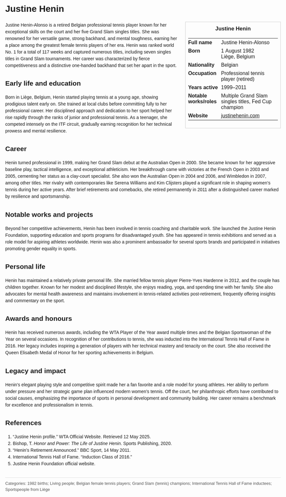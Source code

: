 <!DOCTYPE html>
<html>
<head>
  <title>Justine Henin – Profile</title>
  <style>
    body { font-family: Arial, sans-serif; margin: 2rem auto; max-width: 960px; line-height: 1.5; }
    aside.infobox { float: right; width: 280px; margin: 0 0 1rem 1.5rem; border: 1px solid #ccc; padding: 0.5rem; font-size: 0.9rem; }
    aside.infobox h3 { text-align: center; margin-top: 0; }
    aside.infobox table { width: 100%; border-collapse: collapse; }
    aside.infobox td { padding: 0.25rem 0; vertical-align: top; }
    h1 { margin-top: 0; }
    footer.categories { font-size: 0.8rem; color: #555; border-top: 1px solid #ddd; padding-top: 0.5rem; margin-top: 2rem; }
  </style>
</head>
<body>
  <h1>Justine Henin</h1>
  <aside class="infobox">
    <h3>Justine Henin</h3>
    <table>
      <tr><td><strong>Full name</strong></td><td>Justine Henin‑Alonso</td></tr>
      <tr><td><strong>Born</strong></td><td>1 August 1982<br>Liège, Belgium</td></tr>
      <tr><td><strong>Nationality</strong></td><td>Belgian</td></tr>
      <tr><td><strong>Occupation</strong></td><td>Professional tennis player (retired)</td></tr>
      <tr><td><strong>Years active</strong></td><td>1999–2011</td></tr>
      <tr><td><strong>Notable works/roles</strong></td><td>Multiple Grand Slam singles titles, Fed Cup champion</td></tr>
      <tr><td><strong>Website</strong></td><td><a href="https://www.justinehenin.com">justinehenin.com</a></td></tr>
    </table>
  </aside>
  <p>Justine Henin‑Alonso is a retired Belgian professional tennis player known for her exceptional skills on the court and her five Grand Slam singles titles. She was renowned for her versatile game, strong backhand, and mental toughness, earning her a place among the greatest female tennis players of her era. Henin was ranked world No. 1 for a total of 117 weeks and captured numerous titles, including seven singles titles in Grand Slam tournaments. Her career was characterized by fierce competitiveness and a distinctive one-handed backhand that set her apart in the sport.</p>
  
  <h2>Early life and education</h2>
  <p>Born in Liège, Belgium, Henin started playing tennis at a young age, showing prodigious talent early on. She trained at local clubs before committing fully to her professional career. Her disciplined approach and dedication to her sport helped her rise rapidly through the ranks of junior and professional tennis. As a teenager, she competed intensely on the ITF circuit, gradually earning recognition for her technical prowess and mental resilience.</p>
  
  <h2>Career</h2>
  <p>Henin turned professional in 1999, making her Grand Slam debut at the Australian Open in 2000. She became known for her aggressive baseline play, tactical intelligence, and exceptional athleticism. Her breakthrough came with victories at the French Open in 2003 and 2005, cementing her status as a clay‑court specialist. She also won the Australian Open in 2004 and 2006, and Wimbledon in 2007, among other titles. Her rivalry with contemporaries like Serena Williams and Kim Clijsters played a significant role in shaping women’s tennis during her active years. After brief retirements and comebacks, she retired permanently in 2011 after a distinguished career marked by resilience and sportsmanship.</p>
  
  <h2>Notable works and projects</h2>
  <p>Beyond her competitive achievements, Henin has been involved in tennis coaching and charitable work. She launched the Justine Henin Foundation, supporting education and sports programs for disadvantaged youth. She has appeared in tennis exhibitions and served as a role model for aspiring athletes worldwide. Henin was also a prominent ambassador for several sports brands and participated in initiatives promoting gender equality in sports.</p>
  
  <h2>Personal life</h2>
  <p>Henin has maintained a relatively private personal life. She married fellow tennis player Pierre-Yves Hardenne in 2012, and the couple has children together. Known for her modest and disciplined lifestyle, she enjoys reading, yoga, and spending time with her family. She also advocates for mental health awareness and maintains involvement in tennis-related activities post-retirement, frequently offering insights and commentary on the sport.</p>
  
  <h2>Awards and honours</h2>
  <p>Henin has received numerous awards, including the WTA Player of the Year award multiple times and the Belgian Sportswoman of the Year on several occasions. In recognition of her contributions to tennis, she was inducted into the International Tennis Hall of Fame in 2016. Her legacy includes inspiring a generation of players with her technical mastery and tenacity on the court. She also received the Queen Elisabeth Medal of Honor for her sporting achievements in Belgium.</p>
  
  <h2>Legacy and impact</h2>
  <p>Henin’s elegant playing style and competitive spirit made her a fan favorite and a role model for young athletes. Her ability to perform under pressure and her strategic game plan influenced modern women’s tennis. Off the court, her philanthropic efforts have contributed to social causes, emphasizing the importance of sports in personal development and community building. Her career remains a benchmark for excellence and professionalism in tennis.</p>
  
  <h2>References</h2>
  <ol>
    <li>“Justine Henin profile.” WTA Official Website. Retrieved 12 May 2025.</li>
    <li>Bishop, T. <i>Honor and Power: The Life of Justine Henin</i>. Sports Publishing, 2020.</li>
    <li>“Henin’s Retirement Announced.” BBC Sport, 14 May 2011.</li>
    <li>International Tennis Hall of Fame. “Induction Class of 2016.”</li>
    <li>Justine Henin Foundation official website.</li>
  </ol>

  <footer class="categories">Categories: 1982 births; Living people; Belgian female tennis players; Grand Slam (tennis) champions; International Tennis Hall of Fame inductees; Sportspeople from Liège</footer>
</body>
</html>